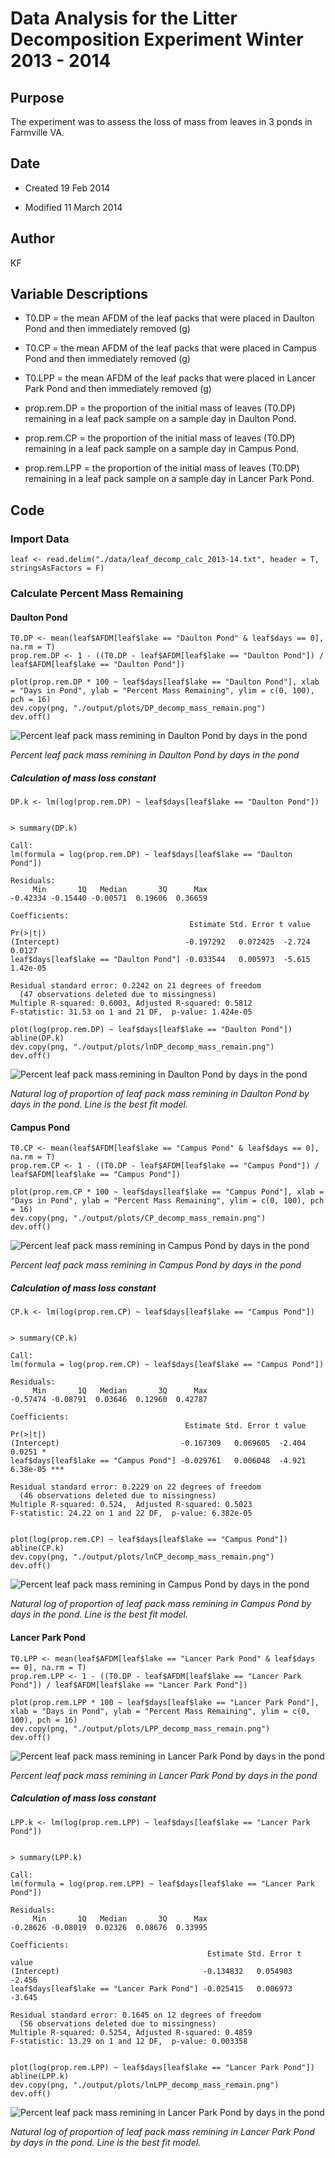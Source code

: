 # Data Analysis for the Litter Decomposition Experiment Winter 2013 - 2014

## Purpose

The experiment was to assess the loss of mass from leaves in 3 ponds in Farmville VA.

## Date

* Created 19 Feb 2014

* Modified 11 March 2014

## Author

KF

## Variable Descriptions

* T0.DP = the mean AFDM of the leaf packs that were placed in Daulton Pond and then immediately removed (g)

* T0.CP = the mean AFDM of the leaf packs that were placed in Campus Pond and then immediately removed (g)

* T0.LPP = the mean AFDM of the leaf packs that were placed in Lancer Park Pond and then immediately removed (g)

* prop.rem.DP = the proportion of the initial mass of leaves (T0.DP) remaining in a leaf pack sample on a sample day in Daulton Pond.

* prop.rem.CP = the proportion of the initial mass of leaves (T0.DP) remaining in a leaf pack sample on a sample day in Campus Pond.

* prop.rem.LPP = the proportion of the initial mass of leaves (T0.DP) remaining in a leaf pack sample on a sample day in Lancer Park Pond.


## Code

### Import Data

    leaf <- read.delim("./data/leaf_decomp_calc_2013-14.txt", header = T, stringsAsFactors = F)

### Calculate Percent Mass Remaining

#### Daulton Pond

    T0.DP <- mean(leaf$AFDM[leaf$lake == "Daulton Pond" & leaf$days == 0], na.rm = T)
    prop.rem.DP <- 1 - ((T0.DP - leaf$AFDM[leaf$lake == "Daulton Pond"]) / leaf$AFDM[leaf$lake == "Daulton Pond"])

    plot(prop.rem.DP * 100 ~ leaf$days[leaf$lake == "Daulton Pond"], xlab = "Days in Pond", ylab = "Percent Mass Remaining", ylim = c(0, 100), pch = 16)
    dev.copy(png, "./output/plots/DP_decomp_mass_remain.png")
    dev.off()

![Percent leaf pack mass remining in Daulton Pond by days in the pond](../output/plots/DP_decomp_mass_remain.png)

_Percent leaf pack mass remining in Daulton Pond by days in the pond_

##### Calculation of mass loss constant

    DP.k <- lm(log(prop.rem.DP) ~ leaf$days[leaf$lake == "Daulton Pond"])

~~~~

> summary(DP.k)

Call:
lm(formula = log(prop.rem.DP) ~ leaf$days[leaf$lake == "Daulton Pond"])

Residuals:
     Min       1Q   Median       3Q      Max 
-0.42334 -0.15440 -0.00571  0.19606  0.36659 

Coefficients:
                                        Estimate Std. Error t value Pr(>|t|)
(Intercept)                            -0.197292   0.072425  -2.724   0.0127
leaf$days[leaf$lake == "Daulton Pond"] -0.033544   0.005973  -5.615 1.42e-05

Residual standard error: 0.2242 on 21 degrees of freedom
  (47 observations deleted due to missingness)
Multiple R-squared: 0.6003,	Adjusted R-squared: 0.5812 
F-statistic: 31.53 on 1 and 21 DF,  p-value: 1.424e-05 

~~~~

    plot(log(prop.rem.DP) ~ leaf$days[leaf$lake == "Daulton Pond"])
    abline(DP.k)
    dev.copy(png, "./output/plots/lnDP_decomp_mass_remain.png")
    dev.off()

![Percent leaf pack mass remining in Daulton Pond by days in the pond](../output/plots/lnDP_decomp_mass_remain.png)

_Natural log of proportion of leaf pack mass remining in Daulton Pond by days in the pond. Line is the best fit model._
    

#### Campus Pond

    T0.CP <- mean(leaf$AFDM[leaf$lake == "Campus Pond" & leaf$days == 0], na.rm = T)
    prop.rem.CP <- 1 - ((T0.DP - leaf$AFDM[leaf$lake == "Campus Pond"]) / leaf$AFDM[leaf$lake == "Campus Pond"])

    plot(prop.rem.CP * 100 ~ leaf$days[leaf$lake == "Campus Pond"], xlab = "Days in Pond", ylab = "Percent Mass Remaining", ylim = c(0, 100), pch = 16)
    dev.copy(png, "./output/plots/CP_decomp_mass_remain.png")
    dev.off()

![Percent leaf pack mass remining in Campus Pond by days in the pond](../output/plots/CP_decomp_mass_remain.png)

_Percent leaf pack mass remining in Campus Pond by days in the pond_

##### Calculation of mass loss constant

    CP.k <- lm(log(prop.rem.CP) ~ leaf$days[leaf$lake == "Campus Pond"])

~~~~

> summary(CP.k)

Call:
lm(formula = log(prop.rem.CP) ~ leaf$days[leaf$lake == "Campus Pond"])

Residuals:
     Min       1Q   Median       3Q      Max 
-0.57474 -0.08791  0.03646  0.12960  0.42787 

Coefficients:
                                       Estimate Std. Error t value Pr(>|t|)    
(Intercept)                           -0.167309   0.069605  -2.404   0.0251 *  
leaf$days[leaf$lake == "Campus Pond"] -0.029761   0.006048  -4.921 6.38e-05 ***

Residual standard error: 0.2229 on 22 degrees of freedom
  (46 observations deleted due to missingness)
Multiple R-squared: 0.524,	Adjusted R-squared: 0.5023 
F-statistic: 24.22 on 1 and 22 DF,  p-value: 6.382e-05 


~~~~

    plot(log(prop.rem.CP) ~ leaf$days[leaf$lake == "Campus Pond"])
    abline(CP.k)
    dev.copy(png, "./output/plots/lnCP_decomp_mass_remain.png")
    dev.off()

![Percent leaf pack mass remining in Campus Pond by days in the pond](../output/plots/lnCP_decomp_mass_remain.png)

_Natural log of proportion of leaf pack mass remining in Campus Pond by days in the pond. Line is the best fit model._


#### Lancer Park Pond

    T0.LPP <- mean(leaf$AFDM[leaf$lake == "Lancer Park Pond" & leaf$days == 0], na.rm = T)
    prop.rem.LPP <- 1 - ((T0.DP - leaf$AFDM[leaf$lake == "Lancer Park Pond"]) / leaf$AFDM[leaf$lake == "Lancer Park Pond"])

    plot(prop.rem.LPP * 100 ~ leaf$days[leaf$lake == "Lancer Park Pond"], xlab = "Days in Pond", ylab = "Percent Mass Remaining", ylim = c(0, 100), pch = 16)
    dev.copy(png, "./output/plots/LPP_decomp_mass_remain.png")
    dev.off()

![Percent leaf pack mass remining in Lancer Park Pond by days in the pond](../output/plots/LPP_decomp_mass_remain.png)

_Percent leaf pack mass remining in Lancer Park Pond by days in the pond_

##### Calculation of mass loss constant

    LPP.k <- lm(log(prop.rem.LPP) ~ leaf$days[leaf$lake == "Lancer Park Pond"])

~~~~

> summary(LPP.k)

Call:
lm(formula = log(prop.rem.LPP) ~ leaf$days[leaf$lake == "Lancer Park Pond"])

Residuals:
     Min       1Q   Median       3Q      Max 
-0.28626 -0.08019  0.02326  0.08676  0.33995 

Coefficients:
                                            Estimate Std. Error t value
(Intercept)                                -0.134832   0.054903  -2.456
leaf$days[leaf$lake == "Lancer Park Pond"] -0.025415   0.006973  -3.645

Residual standard error: 0.1645 on 12 degrees of freedom
  (56 observations deleted due to missingness)
Multiple R-squared: 0.5254,	Adjusted R-squared: 0.4859 
F-statistic: 13.29 on 1 and 12 DF,  p-value: 0.003358 


~~~~

    plot(log(prop.rem.LPP) ~ leaf$days[leaf$lake == "Lancer Park Pond"])
    abline(LPP.k)
    dev.copy(png, "./output/plots/lnLPP_decomp_mass_remain.png")
    dev.off()

![Percent leaf pack mass remining in Lancer Park Pond by days in the pond](../output/plots/lnLPP_decomp_mass_remain.png)

_Natural log of proportion of leaf pack mass remining in Lancer Park Pond by days in the pond. Line is the best fit model._
